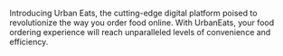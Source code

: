 Introducing Urban Eats, the cutting-edge digital platform poised to revolutionize the way you order food online. With UrbanEats, your food ordering experience will reach unparalleled levels of convenience and efficiency.
